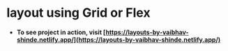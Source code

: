 # layout using Grid or Flex

- **To see project in action, visit [https://layouts-by-vaibhav-shinde.netlify.app/](https://layouts-by-vaibhav-shinde.netlify.app/)**
